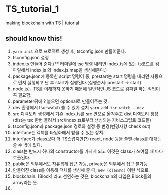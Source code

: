 # TS_tutorial_1
making blockchain with TS | tutorial

## should know this!
1. ```yarn init``` 으로 프로젝트 생성 후, tsconfig.json 만들어준다.
2. tsconfig.json 설정
3. index.ts 만들어 준다.(** 터미널에 tsc 명령 내리면 index.ts에 있는 ts코드를 컴파일해서 index.js 와 index.js.map을 생성해준다.)
4. package.json에 등록한 script 명령어 중, prestart는 start 명령을 내리면 자동으로 먼저 실행되고 난 후 start가 실행된다.(실행순서: prestart -> start)
5. node.js는 TS를 이해하지 못하기 때문에 일반적인 JS 코드로 컴파일 하는 작업이 꼭 필요함.
6. parameter뒤에 ? 붙으면 optional로 만들어주는 것.
7. dev 환경에서 tsc-watch 쓸 수 있게 설치 ```yarn add tsc-watch --dev```
8. src 디렉토리 생성해서 기존 index.ts를 src 안으로 옮겨주고 dist 디렉토리 생성(dist는 tsc 한번 돌려서 src/index.ts로부터 생성되는 자바스크립트 코드들)
9. tsconfig.json과 package.json 경로와 설정 등 변경(변경사항 check out)
10. interface는 객체를 타입화해서 받을 수 있는 장치.
11. interface가 class보다 더 TS스럽지만(?) react, node 등을 쓸땐 class를 대개는 쓸 수 밖에 없다.
12. class는 반드시 하나의 constructor를 가지게 되고 이것은 class가 쓰여질 때 마다 호출된다.
13. public은 외부에서도 자유롭게 접근 가능, private은 외부에서 접근 불가능.
14. 만들어진 class를 이용해 객체를 생성해 줄 때, ```new (class명)``` 이런 식으로.
15. blockchain: [Block] 라고 선언하는 것은, blockchain의 타입은 Block들의 array라는 뜻.
16. 